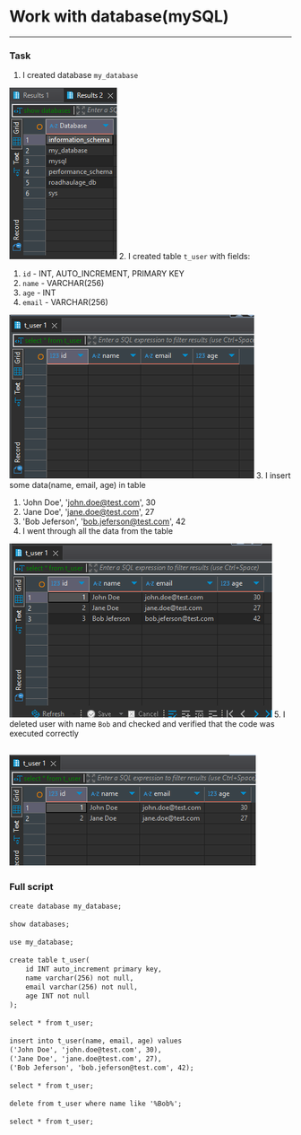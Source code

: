 # Work with database(mySQL)

---
### Task

1. I created database `my_database`

![Alt text](screenshots/Screenshot-1.png "Title")
2. I created table `t_user` with fields:
   1. `id` - INT, AUTO_INCREMENT, PRIMARY KEY
   2. `name` - VARCHAR(256)
   3. `age` - INT
   4. `email` - VARCHAR(256)

![Alt text](screenshots/Screenshot-3.png "Title")
3. I insert some data(name, email, age) in table
   1. 'John Doe', 'john.doe@test.com', 30
   2. 'Jane Doe', 'jane.doe@test.com', 27
   3. 'Bob Jeferson', 'bob.jeferson@test.com', 42
4. I went through all the data from the table

![Alt text](screenshots/Screenshot-4.png "Title")
5. I deleted user with name `Bob` and checked and verified 
that the code was executed correctly

![Alt text](screenshots/Screenshot-2.png "Title")
--- 
### Full script
```
create database my_database;

show databases;

use my_database;

create table t_user(
	id INT auto_increment primary key,
	name varchar(256) not null,
	email varchar(256) not null,
	age INT not null
);

select * from t_user;

insert into t_user(name, email, age) values
('John Doe', 'john.doe@test.com', 30),
('Jane Doe', 'jane.doe@test.com', 27),
('Bob Jeferson', 'bob.jeferson@test.com', 42);

select * from t_user;

delete from t_user where name like '%Bob%';

select * from t_user;
```